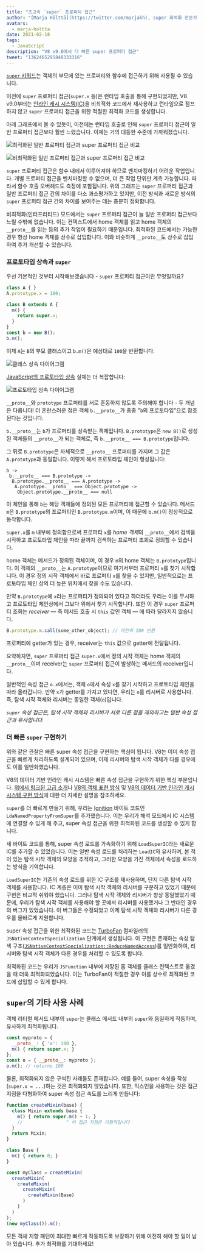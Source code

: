```yaml
---
title: "초고속 `super` 프로퍼티 접근"
author: "[Marja Hölttä](https://twitter.com/marjakh), super 최적화 전문가"
avatars:
  - marja-holtta
date: 2021-02-18
tags:
  - JavaScript
description: "V8 v9.0에서 더 빠른 super 프로퍼티 접근"
tweet: "1362465295848333316"
---
```


[`super` 키워드](https://developer.mozilla.org/ko/docs/Web/JavaScript/Reference/Operators/super)는 객체의 부모에 있는 프로퍼티와 함수에 접근하기 위해 사용될 수 있습니다.

이전에 `super` 프로퍼티 접근(`super.x` 등)은 런타임 호출을 통해 구현되었지만, V8 v9.0부터는 [인라인 캐시 시스템(IC)](https://mathiasbynens.be/notes/shapes-ics)을 비최적화 코드에서 재사용하고 런타임으로 점프하지 않고 `super` 프로퍼티 접근을 위한 적절한 최적화 코드를 생성합니다.

<!--truncate-->
아래 그래프에서 볼 수 있듯이, 이전에는 런타임 호출로 인해 `super` 프로퍼티 접근이 일반 프로퍼티 접근보다 훨씬 느렸습니다. 이제는 거의 대등한 수준에 가까워졌습니다.

![최적화된 일반 프로퍼티 접근과 super 프로퍼티 접근 비교](/_img/fast-super/super-opt.svg)

![비최적화된 일반 프로퍼티 접근과 super 프로퍼티 접근 비교](/_img/fast-super/super-no-opt.svg)

`super` 프로퍼티 접근은 함수 내에서 이루어져야 하므로 벤치마킹하기 어려운 작업입니다. 개별 프로퍼티 접근을 벤치마킹할 수 없으며, 더 큰 작업 단위만 계측 가능합니다. 따라서 함수 호출 오버헤드도 측정에 포함됩니다. 위의 그래프는 `super` 프로퍼티 접근과 일반 프로퍼티 접근 간의 차이를 다소 과소평가하고 있지만, 이전 방식과 새로운 방식의 `super` 프로퍼티 접근 간의 차이를 보여주는 데는 충분히 정확합니다.

비최적화(인터프리티드) 모드에서는 `super` 프로퍼티 접근이 늘 일반 프로퍼티 접근보다 느릴 수밖에 없습니다. 이는 컨텍스트에서 home 객체를 읽고 home 객체의 `__proto__`를 읽는 등의 추가 작업이 필요하기 때문입니다. 최적화된 코드에서는 가능한 경우 항상 home 객체를 상수로 삽입합니다. 이와 비슷하게 `__proto__`도 상수로 삽입하여 추가 개선할 수 있습니다.

### 프로토타입 상속과 `super`

우선 기본적인 것부터 시작해보겠습니다 - `super` 프로퍼티 접근이란 무엇일까요?

```javascript
class A { }
A.prototype.x = 100;

class B extends A {
  m() {
    return super.x;
  }
}
const b = new B();
b.m();
```

이제 `A`는 `B`의 부모 클래스이고 `b.m()`은 예상대로 `100`을 반환합니다.

![클래스 상속 다이어그램](/_img/fast-super/inheritance-1.svg)

[JavaScript의 프로토타입 상속](https://developer.mozilla.org/ko/docs/Web/JavaScript/Inheritance_and_the_prototype_chain) 실체는 더 복잡합니다:

![프로토타입 상속 다이어그램](/_img/fast-super/inheritance-2.svg)

`__proto__`와 `prototype` 프로퍼티를 서로 혼동하지 않도록 주의해야 합니다 - 두 개념은 다릅니다! 더 혼란스러운 점은 객체 `b.__proto__`가 종종 "`b`의 프로토타입"으로 참조된다는 것입니다.

`b.__proto__`는 `b`가 프로퍼티를 상속받는 객체입니다. `B.prototype`은 `new B()`로 생성된 객체들의 `__proto__`가 되는 객체로, 즉 `b.__proto__ === B.prototype`입니다.

그 뒤로 `B.prototype`은 자체적으로 `__proto__` 프로퍼티를 가지며 그 값은 `A.prototype`과 동일합니다. 이렇게 해서 프로토타입 체인이 형성됩니다:

```
b ->
 b.__proto__ === B.prototype ->
  B.prototype.__proto__ === A.prototype ->
   A.prototype.__proto__ === Object.prototype ->
    Object.prototype.__proto__ === null
```

이 체인을 통해 `b`는 해당 객체들에 정의된 모든 프로퍼티에 접근할 수 있습니다. 메서드 `m`은 `B.prototype`의 프로퍼티인 `B.prototype.m`이며, 이 때문에 `b.m()`이 정상적으로 동작합니다.

`super.x`를 `m` 내부에 정의함으로써 프로퍼티 `x`를 *home 객체*의 `__proto__`에서 검색을 시작하고 프로토타입 체인을 따라 끝까지 검색하는 프로퍼티 조회로 정의할 수 있습니다.

home 객체는 메서드가 정의된 객체이며, 이 경우 `m`의 home 객체는 `B.prototype`입니다. 이 객체의 `__proto__`는 `A.prototype`이므로 여기서부터 프로퍼티 `x`를 찾기 시작합니다. 이 경우 정의 시작 객체에서 바로 프로퍼티 `x`를 찾을 수 있지만, 일반적으로는 프로토타입 체인 상의 더 높은 위치에서 찾을 수도 있습니다.

만약 `B.prototype`에 `x`라는 프로퍼티가 정의되어 있다고 하더라도 우리는 이를 무시하고 프로토타입 체인상에서 그보다 위에서 찾기 시작합니다. 또한 이 경우 `super` 프로퍼티 조회는 *receiver* — 즉 메서드 호출 시 `this` 값인 객체 — 에 따라 달라지지 않습니다.

```javascript
B.prototype.m.call(some_other_object); // 여전히 100 반환
```

프로퍼티에 getter가 있는 경우, receiver는 `this` 값으로 getter에 전달됩니다.

요약하자면, `super` 프로퍼티 접근 `super.x`에서 정의 시작 객체는 home 객체의 `__proto__`이며 receiver는 `super` 프로퍼티 접근이 발생하는 메서드의 receiver입니다.

일반적인 속성 접근 `o.x`에서는, 객체 `o`에서 속성 `x`를 찾기 시작하고 프로토타입 체인을 따라 올라갑니다. 만약 `x`가 getter를 가지고 있다면, 우리는 `o`를 리시버로 사용합니다. 즉, 탐색 시작 객체와 리시버는 동일한 객체(`o`)입니다.

*`super` 속성 접근은, 탐색 시작 객체와 리시버가 서로 다른 점을 제외하고는 일반 속성 접근과 유사합니다.*

### 더 빠른 `super` 구현하기

위와 같은 관찰은 빠른 super 속성 접근을 구현하는 핵심이 됩니다. V8는 이미 속성 접근을 빠르게 처리하도록 설계되어 있으며, 이제 리시버와 탐색 시작 객체가 다를 경우에도 이를 일반화했습니다.

V8의 데이터 기반 인라인 캐시 시스템은 빠른 속성 접근을 구현하기 위한 핵심 부분입니다. [위에서 링크된 고급 소개](https://mathiasbynens.be/notes/shapes-ics)나 [V8의 객체 표현 방식](https://v8.dev/blog/fast-properties) 및 [V8의 데이터 기반 인라인 캐시 시스템 구현 방식](https://docs.google.com/document/d/1mEhMn7dbaJv68lTAvzJRCQpImQoO6NZa61qRimVeA-k/edit?usp=sharing)에 대한 더 자세한 설명을 참조하세요.

`super`를 더 빠르게 만들기 위해, 우리는 [Ignition](https://v8.dev/docs/ignition) 바이트 코드인 `LdaNamedPropertyFromSuper`를 추가했습니다. 이는 우리가 해석 모드에서 IC 시스템에 연결할 수 있게 해 주고, super 속성 접근을 위한 최적화된 코드를 생성할 수 있게 합니다.

새 바이트 코드를 통해, super 속성 로드를 가속화하기 위해 `LoadSuperIC`라는 새로운 IC를 추가할 수 있었습니다. 이는 일반 속성 로드를 처리하는 `LoadIC`와 유사하며, 본 적이 있는 탐색 시작 객체의 모양을 추적하고, 그러한 모양을 가진 객체에서 속성을 로드하는 방식을 기억합니다.

`LoadSuperIC`는 기존의 속성 로드를 위한 IC 구조를 재사용하며, 단지 다른 탐색 시작 객체를 사용합니다. IC 계층은 이미 탐색 시작 객체와 리시버를 구분하고 있었기 때문에 구현은 비교적 쉬워야 했습니다. 그러나 탐색 시작 객체와 리시버가 항상 동일했었기 때문에, 우리가 탐색 시작 객체를 사용해야 할 곳에서 리시버를 사용했거나 그 반대인 경우의 버그가 있었습니다. 이 버그들은 수정되었고 이제 탐색 시작 객체와 리시버가 다른 경우를 올바르게 지원합니다.

super 속성 접근을 위한 최적화된 코드는 [TurboFan](https://v8.dev/docs/turbofan) 컴파일러의 `JSNativeContextSpecialization` 단계에서 생성됩니다. 이 구현은 존재하는 속성 탐색 구조([`JSNativeContextSpecialization::ReduceNamedAccess`](https://source.chromium.org/chromium/chromium/src/+/master:v8/src/compiler/js-native-context-specialization.cc;l=1130))를 일반화하여, 리시버와 탐색 시작 객체가 다른 경우를 처리할 수 있도록 합니다.

최적화된 코드는 우리가 `JSFunction` 내부에 저장된 홈 객체를 클래스 컨텍스트로 옮겼을 때 더욱 최적화되었습니다. 이는 TurboFan이 적절한 경우 이를 상수로 최적화된 코드에 삽입할 수 있게 합니다.

## `super`의 기타 사용 사례

객체 리터럴 메서드 내부의 `super`는 클래스 메서드 내부의 `super`와 동일하게 작동하며, 유사하게 최적화됩니다.

```javascript
const myproto = {
  __proto__: { 'x': 100 },
  m() { return super.x; }
};
const o = { __proto__: myproto };
o.m(); // returns 100
```

물론, 최적화되지 않은 구석진 사례들도 존재합니다. 예를 들어, super 속성을 작성(`super.x = ...`)하는 것은 최적화되지 않았습니다. 또한, 믹스인을 사용하는 것은 접근 지점을 다형화하여 super 속성 접근 속도를 느리게 만듭니다:

```javascript
function createMixin(base) {
  class Mixin extends base {
    m() { return super.m() + 1; }
    //                ^ 이 접근 지점은 다형적입니다
  }
  return Mixin;
}

class Base {
  m() { return 0; }
}

const myClass = createMixin(
  createMixin(
    createMixin(
      createMixin(
        createMixin(Base)
      )
    )
  )
);
(new myClass()).m();
```

모든 객체 지향 패턴이 최대한 빠르게 작동하도록 보장하기 위해 여전히 해야 할 일이 남아 있습니다. 추가 최적화를 기대하세요!
